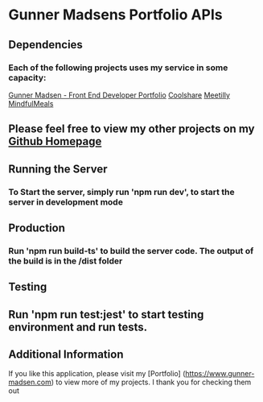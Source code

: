 # Gunner Madsens Portfolio APIs

## Dependencies

### Each of the following projects uses my service in some capacity:

[Gunner Madsen - Front End Developer Portfolio](https://www.gunner.madsen.com)
[Coolshare](https://coolshare.herokuapp.com)
[Meetilly](https://meetilly.herokuapp.com)
[MindfulMeals](https://mindfulmeals.herokuapp.com)


## Please feel free to view my other projects on my [Github Homepage](https://github.com/gunnermadsen)

## Running the Server

### To Start the server, simply run 'npm run dev', to start the server in development mode


## Production

### Run 'npm run build-ts' to build the server code. The output of the build is in the /dist folder


## Testing

## Run 'npm run test:jest' to start testing environment and run tests.

## Additional Information
If you like this application, please visit my [Portfolio] (https://www.gunner-madsen.com) to view more of my projects. I thank you for checking them out